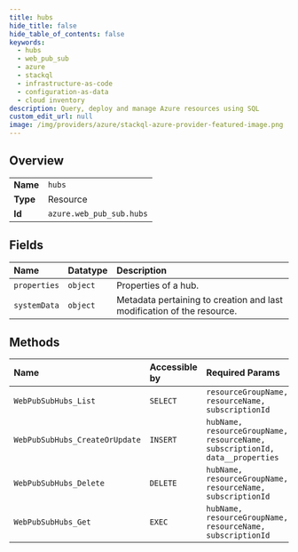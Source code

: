 ```yaml
---
title: hubs
hide_title: false
hide_table_of_contents: false
keywords:
  - hubs
  - web_pub_sub
  - azure    
  - stackql
  - infrastructure-as-code
  - configuration-as-data
  - cloud inventory
description: Query, deploy and manage Azure resources using SQL
custom_edit_url: null
image: /img/providers/azure/stackql-azure-provider-featured-image.png
---
```

  
    

## Overview
<table><tbody>
<tr><td><b>Name</b></td><td><code>hubs</code></td></tr>
<tr><td><b>Type</b></td><td>Resource</td></tr>
<tr><td><b>Id</b></td><td><code>azure.web_pub_sub.hubs</code></td></tr>
</tbody></table>

## Fields
| Name | Datatype | Description |
|:-----|:---------|:------------|
| `properties` | `object` | Properties of a hub. |
| `systemData` | `object` | Metadata pertaining to creation and last modification of the resource. |
## Methods
| Name | Accessible by | Required Params | Description |
|:-----|:--------------|:----------------|:------------|
| `WebPubSubHubs_List` | `SELECT` | `resourceGroupName, resourceName, subscriptionId` | List hub settings. |
| `WebPubSubHubs_CreateOrUpdate` | `INSERT` | `hubName, resourceGroupName, resourceName, subscriptionId, data__properties` | Create or update a hub setting. |
| `WebPubSubHubs_Delete` | `DELETE` | `hubName, resourceGroupName, resourceName, subscriptionId` | Delete a hub setting. |
| `WebPubSubHubs_Get` | `EXEC` | `hubName, resourceGroupName, resourceName, subscriptionId` | Get a hub setting. |
